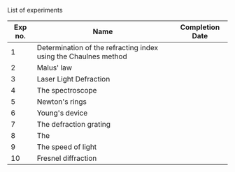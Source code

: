 List of experiments

| Exp no. | Name                                                            | Completion Date |
| ------- | --------------------------------------------------------------- | --------------- |
| 1       | Determination of the refracting index using the Chaulnes method |                 |
| 2       | Malus' law                                                      |                 |
| 3       | Laser Light Defraction                                          |                 |
| 4       | The spectroscope                                                |                 |
| 5       | Newton's rings                                                  |                 |
| 6       | Young's device                                                  |                 |
| 7       | The defraction grating                                          |                 |
| 8       | The                                                             |                 |
| 9       | The speed of light                                              |                 |
| 10      | Fresnel diffraction                                             |                 |
